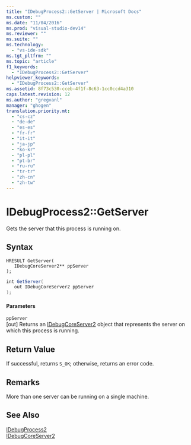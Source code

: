 ```yaml
---
title: "IDebugProcess2::GetServer | Microsoft Docs"
ms.custom: ""
ms.date: "11/04/2016"
ms.prod: "visual-studio-dev14"
ms.reviewer: ""
ms.suite: ""
ms.technology: 
  - "vs-ide-sdk"
ms.tgt_pltfrm: ""
ms.topic: "article"
f1_keywords: 
  - "IDebugProcess2::GetServer"
helpviewer_keywords: 
  - "IDebugProcess2::GetServer"
ms.assetid: 8f73c530-cceb-4f1f-8c63-1cc0ccd4a310
caps.latest.revision: 12
ms.author: "gregvanl"
manager: "ghogen"
translation.priority.mt: 
  - "cs-cz"
  - "de-de"
  - "es-es"
  - "fr-fr"
  - "it-it"
  - "ja-jp"
  - "ko-kr"
  - "pl-pl"
  - "pt-br"
  - "ru-ru"
  - "tr-tr"
  - "zh-cn"
  - "zh-tw"
---
```

# IDebugProcess2::GetServer
Gets the server that this process is running on.  
  
## Syntax  
  
```cpp#  
HRESULT GetServer(   
   IDebugCoreServer2** ppServer  
);  
```  
  
```c#  
int GetServer(   
   out IDebugCoreServer2 ppServer  
);  
```  
  
#### Parameters  
 `ppServer`  
 [out] Returns an [IDebugCoreServer2](../../../extensibility/debugger/reference/idebugcoreserver2.md) object that represents the server on which this process is running.  
  
## Return Value  
 If successful, returns `S_OK`; otherwise, returns an error code.  
  
## Remarks  
 More than one server can be running on a single machine.  
  
## See Also  
 [IDebugProcess2](../../../extensibility/debugger/reference/idebugprocess2.md)   
 [IDebugCoreServer2](../../../extensibility/debugger/reference/idebugcoreserver2.md)
